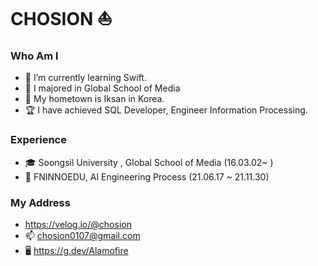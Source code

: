 # CHOSION ⛵️
### Who Am I
- 🍎 I’m currently learning Swift.
- 🏫 I majored in Global School of Media
- 🚅 My hometown is Iksan in Korea.
- 🏆 I have achieved SQL Developer, Engineer Information Processing.

### Experience
- 🎓 Soongsil University , Global School of Media (16.03.02~ )
- 💊 FNINNOEDU, AI Engineering Process (21.06.17 ~ 21.11.30)

### My Address
- https://velog.io/@chosion
- 📫 chosion0107@gmail.com
- 🖥️ https://g.dev/Alamofire

<!---
CHOSION/CHOSION is a ✨ special ✨ repository because its `README.md` (this file) appears on your GitHub profile.
You can click the Preview link to take a look at your changes.
--->


